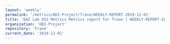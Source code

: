```yaml
---
layout: 'weekly'
permalink: '/metrics/HDI-Project/Trane/WEEKLY-REPORT-2019-12-01'
title: 'DAI Lab OSS Metrics Metrics report for Trane | WEEKLY-REPORT-2019-12-01'
organization: 'HDI-Project'
repository: 'Trane'
current_date: '2019-12-01'
---
```


